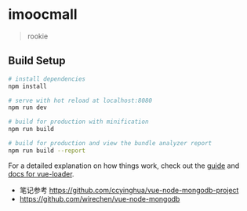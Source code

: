 # imoocmall

> rookie

## Build Setup

``` bash
# install dependencies
npm install

# serve with hot reload at localhost:8080
npm run dev

# build for production with minification
npm run build

# build for production and view the bundle analyzer report
npm run build --report
```

For a detailed explanation on how things work, check out the [guide](http://vuejs-templates.github.io/webpack/) and [docs for vue-loader](http://vuejs.github.io/vue-loader).

- 笔记参考 https://github.com/ccyinghua/vue-node-mongodb-project
- https://github.com/wirechen/vue-node-mongodb